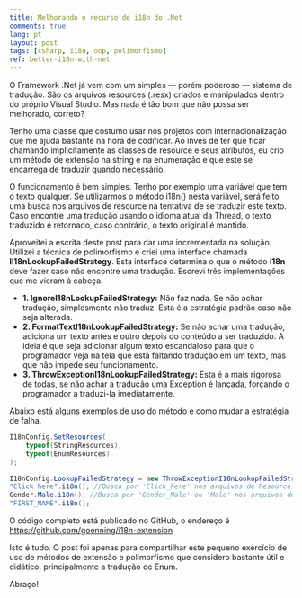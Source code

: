 ```yaml
---
title: Melhorando o recurso de i18n do .Net
comments: true
lang: pt
layout: post
tags: [csharp, i18n, oop, polimorfismo]
ref: better-i18n-with-net
---
```


O Framework .Net já vem com um simples — porém poderoso — sistema de tradução. São os arquivos resources (.resx) criados e manipulados dentro do próprio Visual Studio. Mas nada é tão bom que não possa ser melhorado, correto?

Tenho uma classe que costumo usar nos projetos com internacionalização que me ajuda bastante na hora de codificar. Ao invés de ter que ficar chamando implicitamente as classes de resource e seus atributos, eu crio um método de extensão na string e na enumeração e que este se encarrega de traduzir quando necessário.

O funcionamento é bem simples. Tenho por exemplo uma variável que tem o texto qualquer. Se utilizarmos o método i18n() nesta variável, será feito uma busca nos arquivos de resource na tentativa de se traduzir este texto. Caso encontre uma tradução usando o idioma atual da Thread, o texto traduzido é retornado, caso contrário, o texto original é mantido. 

Aproveitei a escrita deste post para dar uma incrementada na solução. Utilizei a técnica de polimorfismo e criei uma interface chamada **II18nLookupFailedStrategy**. Esta interface determina o que o método **i18n** deve fazer caso não encontre uma tradução. Escrevi três implementações que me vieram à cabeça.

  * **1. IgnoreI18nLookupFailedStrategy:** Não faz nada. Se não achar tradução, simplesmente não traduz. Esta é a estratégia padrão caso não seja alterada.
  * **2. FormatTextI18nLookupFailedStrategy:** Se não achar uma tradução, adiciona um texto antes e outro depois do conteúdo a ser traduzido. A ideia é que seja adicionar algum texto escandaloso para que o programador veja na tela que está faltando tradução em um texto, mas que não impede seu funcionamento.
  * **3. ThrowExceptionI18nLookupFailedStrategy:** Esta é a mais rigorosa de todas, se não achar a tradução uma Exception é lançada, forçando o programador a traduzi-la imediatamente.

Abaixo está alguns exemplos de uso do método e como mudar a estratégia de falha.

~~~csharp
I18nConfig.SetResources(
    typeof(StringResources), 
    typeof(EnumResources)
);

I18nConfig.LookupFailedStrategy = new ThrowExceptionI18nLookupFailedStrategy();
"Click here".i18n(); //Busca por 'Click_here' nos arquivos de Resource
Gender.Male.i18n(); //Busca por 'Gender_Male' ou 'Male' nos arquivos de Resource
"FIRST_NAME".i18n();
~~~

O código completo está publicado no GitHub, o endereço é <https://github.com/goenning/i18n-extension>

Isto é tudo. O post foi apenas para compartilhar este pequeno exercício de uso de métodos de extensão e polimorfismo que considero bastante útil e didático, principalmente a tradução de Enum.

Abraço!